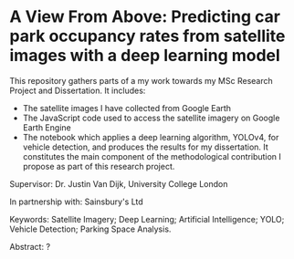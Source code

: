 # A View From Above: Predicting car park occupancy rates from satellite images with a deep learning model

This repository gathers parts of a my work towards my MSc Research Project and Dissertation. It includes:
 - The satellite images I have collected from Google Earth
 - The JavaScript code used to access the satellite imagery on Google Earth Engine
 - The notebook which applies a deep learning algorithm, YOLOv4, for vehicle detection, and produces the results for my dissertation. It constitutes the main component of the methodological contribution I propose as part of this research project. 

Supervisor: Dr. Justin Van Dijk, University College London

In partnership with: Sainsbury's Ltd

Keywords:  Satellite Imagery; Deep Learning; Artificial Intelligence; YOLO; Vehicle Detection; Parking Space Analysis. 

Abstract: ?
